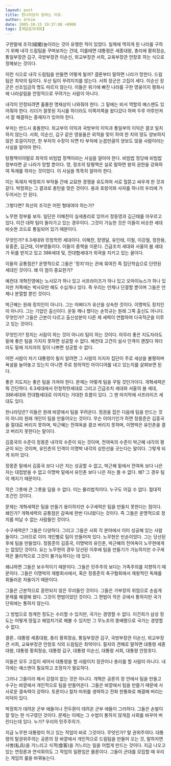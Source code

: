 ```yaml
---
layout: post
title: 한나라당이 망하는 이유.
author: drkim
date: 2005-10-15 19:37:08 +0900
tags: [깨달음의대화]
---
```

구한말에 조각(組閣)놀이라는 것이 유행한 적이 있었다. 일제에 먹히게 된 나라를 구하기 위해 내각 드림팀을 꾸며보자는 건데, 이를테면 대통령은 세종대왕, 총리에 황희정승, 통일부장관 김구, 국방부장관 이순신, 외교부장관 서희, 교육부장관 안창호 하는 식으로 정해보는 것이다.
  

  
이런 식으로 내각 드림팀을 만들면 어떻게 될까? 결론부터 말하면 나라가 망한다. 드림팀은 최악의 팀이다. 우선 팀이 꾸려지지를 않는다. 서희 장군은 고집이 세다. 이순신 장군은 선조임금의 명도 따르지 않는다. 이들은 위기에 빠진 나라를 구한 영웅이지 평화시에 나라살림을 안정적으로 꾸려가는 사람이 아니다.
  

  
내각이 안정되려면 훌륭한 명재상이 나와줘야 한다. 그 밑에는 비서 역할의 예스맨도 있어줘야 한다. 리더가 잘못된 지시를 하더라도 이쪽저쪽을 왔다갔다 하며 두루 어루만져서 잘 해결하는 중재자가 있어야 한다.
  

  
부처는 반드시 충돌한다. 외교부의 이익과 국방부의 이익과 통일부의 이익은 결코 일치하지 않는다. 서희, 이순신, 김구 같은 영웅들은 외적을 맞이 하여 한 치의 땅도 양보하지 않은 호걸이지만, 한 부처의 수장이 되면 타 부처에 눈꼽만큼의 양보도 않을 사람이라는 사실을 알아야 한다. 
  

  
탕평책이야말로 최악의 비빔밥 정책이라는 사실을 알아야 한다. 비빔밥 정당에 비빔밥 정부라면 곧 나라가 망할 뿐이다. 영, 정조의 탕평책은 실로 말하면 왕의 권한을 강화하여 독재를 하자는 것이었다. 이 사실을 똑똑히 알아야 한다. 
  

  
이는 독재자 박정희가 부하들 간에 교묘한 경쟁을 유도하여 서로 헐뜯고 싸우게 한 것과 같다. 박정희는 그 결과로 총탄을 맞은 것이다. 용과 호랑이와 사자를 하나의 우리에 가두어서는 안 된다. 
  

  
그렇다면? 최선의 조각은 어떤 형태여야 하는가? 
  

  
노무현 정부를 보자. 일단은 이해찬이 실세총리로 있어서 정동영과 김근태를 아우르고 있다. 이건 대략 팀이 돌아가고 있는 경우이다. 그것이 가능한 것은 이들이 비슷한 세대 비슷한 코드로 통일되어 있기 때문이다. 
  

  
무엇인가? 6.3세대와 민청학련 세대이다. 이해찬, 장영달, 유인태, 이철, 이강철, 정찬용, 유홍준, 김근태, 이부영들이다. 이들이 중핵을 이룬다. 긴급조치 세대와 서울의 봄 세대가 뒤를 받치고 있고 386세대 및, 전대협세대가 외곽을 지키고 있는 꼴이다.
  

  
이들의 공통점은? 운명적으로 그들은 '정치'라는 끈에 묶여진 즉 집단학습으로 단련된 세대인 것이다. 왜 이 점이 중요한가?
  

  
예컨대 개혁진영에는 노사모가 하나 있고 서프라이즈가 하나 있고 오마이뉴스가 하나 있지만 저쪽에는 박사모만 해도 수십개나 있다. 즉 우리는 언제나 단결할 뿐이며 그들은 언제나 분열할 뿐인 것이다. 
  

  
박근혜는 원래 정치인이 아니다. 그는 어쩌다가 유산을 상속한 것이다. 이명박도 정치인이 아니다. 그는 기업인 출신이다. 운동 깨나 했다는 손학규는 원래 그쪽 출신도 아니다. 무엇인가? 그들은 근본이 다르고 출신성분이 다른 제 세력이 연합하여 다국적군을 이루고 있는 것이다.
  

  
무엇인가? 정치는 사람이 하는 것이 아니라 팀이 하는 것이다. 아무리 좋은 지도자라도 밑에 좋은 팀을 가지지 못하면 성공할 수 없다. 예컨대 고건이 설사 인격이 괜찮다 하더라도 밑에 지지자의 질이 나쁘면 성공할 수 없다. 
  

  
어떤 사람이 차기 대통령이 될지 알려면 그 사람의 지지자 집단이 주로 세상을 불평하며 욕설을 늘어놓고 있는지 아니면 주로 창의적인 아이디어를 내고 있는지를 살펴보면 된다. 
  

  
좋은 지도자는 좋은 팀을 가져야 한다. 문제는 어떻게 팀을 꾸릴 것인가이다. 개혁세력은 뭐 간단하다. 6.3세대에서 민청학련세대로 그리고 긴급조치 세대와 서울의 봄 세대, 386세대와 전대협세대로 이어지는 거대한 흐름이 있다. 그 맨 마지막에 서프라이즈 세대도 있다. 
  

  
한나라당은? 이들은 원래 바깥에서 팀을 꾸려온다. 정권을 잡은 다음에 팀을 만드는 것이 아니라 원래 개인이 팀을 만들어오는 것이다. 무슨 이야기인가 하면 정몽준은 김흥국을 절대로 버리지 못하며, 박근혜는 전여옥을 결코 버리지 못하며, 이명박은 유인촌을 결코 버리지 못한다는 말이다.
  

  
김흥국의 수준이 정몽준 내각의 수준이 되는 것이며, 전여옥의 수준이 박근혜 내각의 평균이 되는 것이며, 유인촌의 인격이 이명박 내각의 상한선을 긋는다는 말이다. 그렇게 되게 되어 있다. 
  

  
정몽준 밑에서 김흥국 보다 나은 자는 성공할 수 없고, 박근혜 밑에서 전여옥 보다 나은 자는 대접받을 수 없고 이명박 밑에서 유인촌 보다 나은 자는 뜰 수 없다. 왜? 그 경우 팀이 깨지기 때문이다. 
  

  
작은 그릇에 큰 그릇을 담을 수 없다. 이는 물리법칙이다. 누구도 어길 수 없다. 절대적 조건인 것이다. 
  

  
문제는 개혁세력은 팀을 만들기 용이하지만 수구세력은 팀을 만들지 못한다는 점이다. 왜인가? 개혁세력의 공통점은 감옥에 한번 다녀왔다는 것이다. 즉 그들은 운명적으로 정치를 떠날 수 없는 사람들인 것이다. 
  

  
수구세력은? 그들은 다양하다. 그리고 그들은 사회 각 분야에서 이미 성공해 있는 사람들이다. 그러므로 이미 개인별로 팀이 만들어져 있다. 노무현은 빈손이었다. 그는 당선된 후에 팀을 만들었다. 정몽준의 김흥국, 이명박의 유인촌, 박근혜의 전여옥이 노무현에게는 없었던 것이다. 요는 노무현의 경우 당선된 이후에 팀을 만들기가 가능하지만 수구세력은 물리적으로 그것이 불가능하다는 데 있다. 
  

  
왜냐하면 그들은 보수적이기 때문이다. 그들은 민주주의 보다는 가족주의를 지향하기 때문이다. 그들은 이명박의 재벌회사에서, 혹은 정몽준의 축구협회에서 제왕적인 독재를 휘둘러온 자들이기 때문이다. 
  

  
그들은 근본적으로 훈련되지 않은 무리들인 것이다. 그들은 가부장의 위엄으로 손쉽게 문제를 해결해 왔다. 그것이 편법이었던 것이다. 그 편법이 작은 곳에서 통하지만 국가 단위에는 통하지 않는다. 
  

  
그 방법으로 청계천 정도는 수리할 수 있지만, 국가는 경영할 수 없다. 이건희가 삼성 정도는 어떻게 땅짚고 헤엄치기로 해볼 수 있지만 그 무노조의 똥배짱으로 국가는 경영할 수 없다. 
  

  
결론.. 대통령 세종대왕, 총리 황희정승, 통일부장관 김구, 국방부장관 이순신, 외교부장관 서희, 교육부장관 안창호 식의 드림팀은 최악이다. 필자의 견해로 말하면 대통령 세종대왕, 대통령 황희정승, 대통령 김구, 대통령 이순신, 대통령 서희, 대통령 안창호다. 
  

  
이들은 모두 고집이 세어서 대통령을 할 사람이지 장관이나 총리를 할 사람이 아니다. 내각에는 예스맨이 필요하고 조정자가 필요하다.
  

  
그러나 그들이라 해서 강점이 없는 것은 아니다. 개혁은 공론의 장 안에서 팀을 만들고 수구는 바깥에서 개인적으로 팀을 만들어온다. 그들은 바깥에서 팀을 만들기 때문에 사사로운 결속력이 강하다. 토론이나 절차 따위를 생략하고 전화 한통화로 해결해 버리는 미덕이 있다. 
  

  
박정희가 데려온 군부 애들이나 전두환이 데려온 군부 애들이 그러하다. 그들은 손발이 잘 맞는 한 식구였던 것이다. 문제는 이제는 그 수법이 통하지 않게끔 사회를 바꾸어 버린다는데 있다. 누가? 우리의 민주주의가.
  

  
지금 노무현 대통령이 하고 있는 작업이 바로 그것이다. 무엇인가? 탈 권위주의다. 대통령의 탈권위주의는 공론의 장 바깥에서 개인적으로 드림팀을 만들어 오는 것, 말하자면 사병(私兵)을 거느리고 식객(食客)을 거느리는 일을 어렵게 만드는 것이다. 지금 나오고 있는 연정론과 연석회의도 그 작업의 일환임은 물론이다. 그들이 군대를 모집할 때 우리는 게임의 룰을 바꿔놓는다.